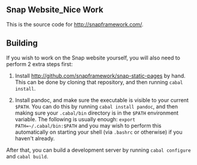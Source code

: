 Snap Website_Nice Work
------------

This is the source code for http://snapframework.com/.

Building
--------

If you wish to work on the Snap website yourself, you will also need to perform
2 extra steps first:

1. Install http://github.com/snapframework/snap-static-pages by hand. This can
   be done by cloning that repository, and then running `cabal install`.

2. Install pandoc, and make sure the executable is visible to your current
   `$PATH`. You can do this by running `cabal install pandoc`, and then making
   sure your `.cabal/bin` directory is in the `$PATH` environment variable. The
   following is usually enough: `export PATH=~/.cabal/bin:$PATH` and you may
   wish to perform this automatically on starting your shell (via `.bashrc` or
   otherwise) if you haven't already.

After that, you can build a development server by running `cabal configure` and
`cabal build`.

